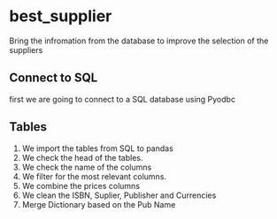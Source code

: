 # best_supplier
Bring the infromation from the database to improve the selection of the suppliers
## Connect to SQL
first we are going to connect to a SQL database using Pyodbc
## Tables
1. We import the tables from SQL to pandas
2. We check the head of the tables.
3. We check the name of the columns
4. We filter for the most relevant columns.
5. We combine the prices columns
6. We clean the  ISBN, Suplier, Publisher and Currencies
7. Merge Dictionary based on the Pub Name
